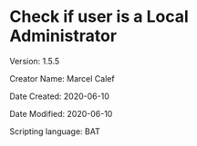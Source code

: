 # Check if user is a Local Administrator

Version: 1.5.5

Creator Name: Marcel Calef

Date Created: 2020-06-10

Date Modified: 2020-06-10

Scripting language: BAT
